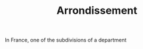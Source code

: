 ---
title: Arrondissement
letter: A
permalink: "/definitions/bld-arrondissement.html"
body: In France, one of the subdivisions of a department
published_at: '2018-07-07'
source: Black's Law Dictionary 2nd Ed (1910)
layout: post
---